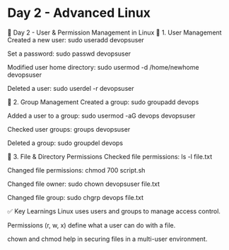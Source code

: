 # Day 2 - Advanced Linux

📅 Day 2 - User & Permission Management in Linux
🔹 1. User Management
Created a new user: sudo useradd devopsuser

Set a password: sudo passwd devopsuser

Modified user home directory: sudo usermod -d /home/newhome devopsuser

Deleted a user: sudo userdel -r devopsuser

🔹 2. Group Management
Created a group: sudo groupadd devops

Added a user to a group: sudo usermod -aG devops devopsuser

Checked user groups: groups devopsuser

Deleted a group: sudo groupdel devops

🔹 3. File & Directory Permissions
Checked file permissions: ls -l file.txt

Changed file permissions: chmod 700 script.sh

Changed file owner: sudo chown devopsuser file.txt

Changed file group: sudo chgrp devops file.txt

✅ Key Learnings
Linux uses users and groups to manage access control.

Permissions (r, w, x) define what a user can do with a file.

chown and chmod help in securing files in a multi-user environment.
